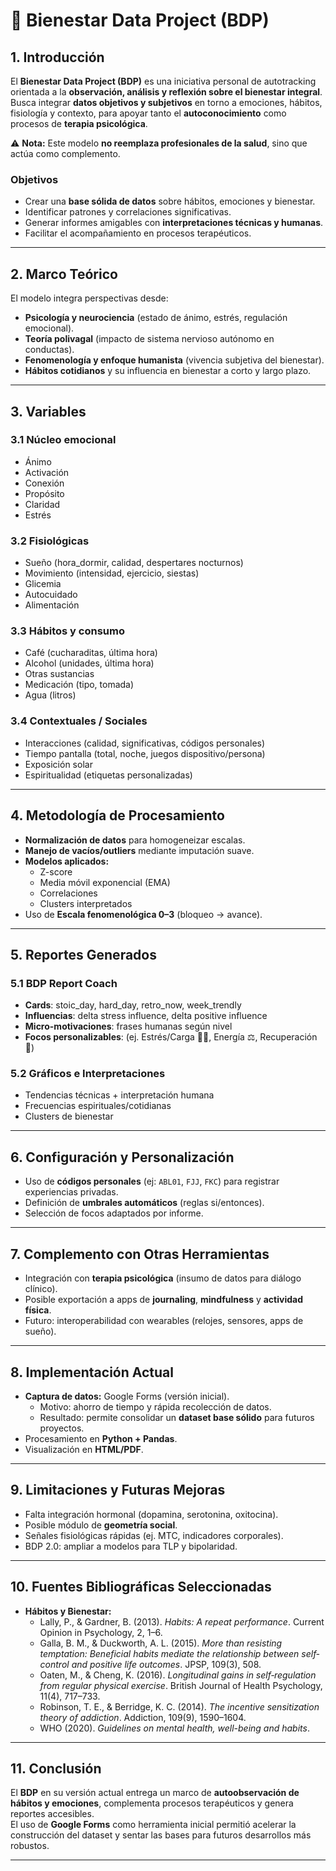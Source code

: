 # 📒 Bienestar Data Project (BDP)

## 1. Introducción  
El **Bienestar Data Project (BDP)** es una iniciativa personal de autotracking orientada a la **observación, análisis y reflexión sobre el bienestar integral**.  
Busca integrar **datos objetivos y subjetivos** en torno a emociones, hábitos, fisiología y contexto, para apoyar tanto el **autoconocimiento** como procesos de **terapia psicológica**.  

⚠️ **Nota:** Este modelo **no reemplaza profesionales de la salud**, sino que actúa como complemento.  

### Objetivos  
- Crear una **base sólida de datos** sobre hábitos, emociones y bienestar.  
- Identificar patrones y correlaciones significativas.  
- Generar informes amigables con **interpretaciones técnicas y humanas**.  
- Facilitar el acompañamiento en procesos terapéuticos.  

---

## 2. Marco Teórico  
El modelo integra perspectivas desde:  
- **Psicología y neurociencia** (estado de ánimo, estrés, regulación emocional).  
- **Teoría polivagal** (impacto de sistema nervioso autónomo en conductas).  
- **Fenomenología y enfoque humanista** (vivencia subjetiva del bienestar).  
- **Hábitos cotidianos** y su influencia en bienestar a corto y largo plazo.  

---

## 3. Variables  

### 3.1 Núcleo emocional  
- Ánimo  
- Activación  
- Conexión  
- Propósito  
- Claridad  
- Estrés  

### 3.2 Fisiológicas  
- Sueño (hora_dormir, calidad, despertares nocturnos)  
- Movimiento (intensidad, ejercicio, siestas)  
- Glicemia  
- Autocuidado  
- Alimentación  

### 3.3 Hábitos y consumo  
- Café (cucharaditas, última hora)  
- Alcohol (unidades, última hora)  
- Otras sustancias  
- Medicación (tipo, tomada)  
- Agua (litros)  

### 3.4 Contextuales / Sociales  
- Interacciones (calidad, significativas, códigos personales)  
- Tiempo pantalla (total, noche, juegos dispositivo/persona)  
- Exposición solar  
- Espiritualidad (etiquetas personalizadas)  

---

## 4. Metodología de Procesamiento  
- **Normalización de datos** para homogeneizar escalas.  
- **Manejo de vacíos/outliers** mediante imputación suave.  
- **Modelos aplicados:**  
  - Z-score  
  - Media móvil exponencial (EMA)  
  - Correlaciones  
  - Clusters interpretados  
- Uso de **Escala fenomenológica 0–3** (bloqueo → avance).  

---

## 5. Reportes Generados  

### 5.1 BDP Report Coach  
- **Cards**: stoic_day, hard_day, retro_now, week_trendly  
- **Influencias**: delta stress influence, delta positive influence  
- **Micro-motivaciones**: frases humanas según nivel  
- **Focos personalizables**: (ej. Estrés/Carga 😵‍💫, Energía ⚖️, Recuperación 💪)  

### 5.2 Gráficos e Interpretaciones  
- Tendencias técnicas + interpretación humana  
- Frecuencias espirituales/cotidianas  
- Clusters de bienestar  

---

## 6. Configuración y Personalización  
- Uso de **códigos personales** (ej: `ABL01`, `FJJ`, `FKC`) para registrar experiencias privadas.  
- Definición de **umbrales automáticos** (reglas si/entonces).  
- Selección de focos adaptados por informe.  

---

## 7. Complemento con Otras Herramientas  
- Integración con **terapia psicológica** (insumo de datos para diálogo clínico).  
- Posible exportación a apps de **journaling**, **mindfulness** y **actividad física**.  
- Futuro: interoperabilidad con wearables (relojes, sensores, apps de sueño).  

---

## 8. Implementación Actual  
- **Captura de datos:** Google Forms (versión inicial).  
  - Motivo: ahorro de tiempo y rápida recolección de datos.  
  - Resultado: permite consolidar un **dataset base sólido** para futuros proyectos.  
- Procesamiento en **Python + Pandas**.  
- Visualización en **HTML/PDF**.  

---

## 9. Limitaciones y Futuras Mejoras  
- Falta integración hormonal (dopamina, serotonina, oxitocina).  
- Posible módulo de **geometría social**.  
- Señales fisiológicas rápidas (ej. MTC, indicadores corporales).  
- BDP 2.0: ampliar a modelos para TLP y bipolaridad.  

---

## 10. Fuentes Bibliográficas Seleccionadas  

- **Hábitos y Bienestar:**  
  - Lally, P., & Gardner, B. (2013). *Habits: A repeat performance*. Current Opinion in Psychology, 2, 1–6.  
  - Galla, B. M., & Duckworth, A. L. (2015). *More than resisting temptation: Beneficial habits mediate the relationship between self‐control and positive life outcomes*. JPSP, 109(3), 508.  
  - Oaten, M., & Cheng, K. (2016). *Longitudinal gains in self‐regulation from regular physical exercise*. British Journal of Health Psychology, 11(4), 717–733.  
  - Robinson, T. E., & Berridge, K. C. (2014). *The incentive sensitization theory of addiction*. Addiction, 109(9), 1590–1604.  
  - WHO (2020). *Guidelines on mental health, well-being and habits*.  

---

## 11. Conclusión  
El **BDP** en su versión actual entrega un marco de **autoobservación de hábitos y emociones**, complementa procesos terapéuticos y genera reportes accesibles.  
El uso de **Google Forms** como herramienta inicial permitió acelerar la construcción del dataset y sentar las bases para futuros desarrollos más robustos.  

---
